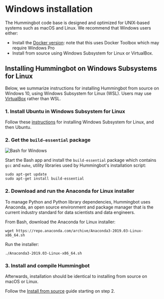 # Windows installation

The Hummingbot code base is designed and optimized for UNIX-based systems such as macOS and Linux. We recommend that Windows users either:

* Install the [Docker version](/installation/docker): note that this uses Docker Toolbox which may require Windows Pro
* Install from source using Windows Subsystem for Linux or VirtualBox.

## Installing Hummingbot on Windows Subsystems for Linux

Below, we summarize instructions for installing Hummingbot from source on Windows 10, using Windows Subsystem for Linux (WSL). Users may use <a href="ttps://www.virtualbox.org/" target="_blank">VirtualBox</a> rather than WSL.

### 1. Install Ubuntu in Windows Subsystem for Linux

Follow these <a href="https://docs.microsoft.com/en-us/windows/wsl/install-win10" target="_blank">instructions</a> for installing Windows Subsystem for Linux, and then Ubuntu.

### 2. Get the `build-essential` package

![Bash for Windows](/assets/img/bash-for-windows.png)

Start the Bash app and install the `build-essential` package which contains `gcc` and `make`, utility libraries used by Hummingbot's installation script:
```
sudo apt-get update
sudo apt-get install build-essential
```

### 2. Download and run the Anaconda for Linux installer

To manage Python and Python library dependencies, Hummingbot uses Anaconda, an open source environment and package manager that is the current industry standard for data scientists and data engineers.

From Bash, download the Anaconda for Linux installer:
```
wget https://repo.anaconda.com/archive/Anaconda3-2019.03-Linux-x86_64.sh
```

Run the installer:
```
./Anaconda3-2019.03-Linux-x86_64.sh
```

### 3. Install and compile Hummingbot

Afterwards, installation should be identical to installing from source on macOS or Linux. 

Follow the [Install from source](/installation/source) guide starting on step 2.




